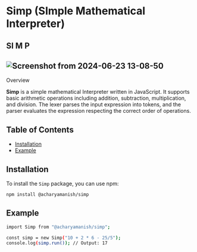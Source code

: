 # Simp (SImple Mathematical Interpreter)
##      SI     M                 P

## ![Screenshot from 2024-06-23 13-08-50](https://github.com/acharyamanish006/SIMP/assets/100832817/94d693ca-b805-4458-9cbf-6e05477301d1)


Overview

**Simp** is a simple mathematical Interpreter written in JavaScript. It supports basic arithmetic operations including addition, subtraction, multiplication, and division. The lexer parses the input expression into tokens, and the parser evaluates the expression respecting the correct order of operations.

## Table of Contents

- [Installation](#installation)
- [Example](#example)

## Installation

To install the `Simp` package, you can use npm:

```bash
npm install @acharyamanish/simp
```

## Example

```bash
import Simp from "@acharyamanish/simp";

const simp = new Simp("10 + 2 * 6 - 25/5");
console.log(simp.run()); // Output: 17
